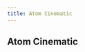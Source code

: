 ```yaml
---
title: Atom Cinematic
---
```

<h2 class="sectionedit1" id="atom_cinematic">Atom Cinematic</h2>
<div class="level2">

</div>
